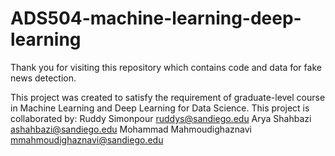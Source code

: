 # ADS504-machine-learning-deep-learning
Thank you for visiting this repository which contains code and data for fake news detection. 

This project was created to satisfy the requirement of graduate-level course in Machine Learning and Deep Learning for Data Science. 
This project is collaborated by:
Ruddy Simonpour <ruddys@sandiego.edu>
Arya Shahbazi <ashahbazi@sandiego.edu>
Mohammad Mahmoudighaznavi <mmahmoudighaznavi@sandiego.edu>

 

